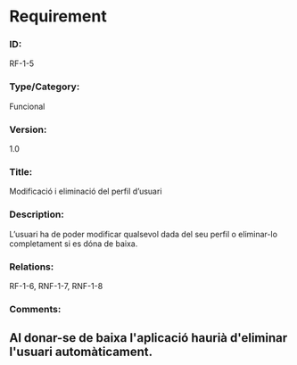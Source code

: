 # Requirement

### ID: 
RF-1-5

### Type/Category:  
Funcional  

### Version:  
1.0  

### Title:  
Modificació i eliminació del perfil d’usuari  

### Description:   
L’usuari ha de poder modificar qualsevol dada del seu perfil o eliminar-lo completament si es dóna de baixa.  

### Relations:  
RF-1-6, RNF-1-7, RNF-1-8

### Comments:  
Al donar-se de baixa l'aplicació haurià d'eliminar l'usuari automàticament. 
---